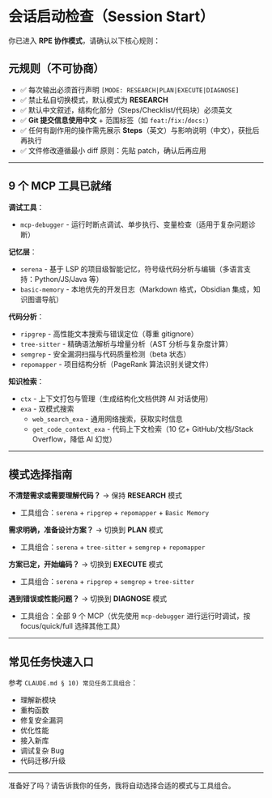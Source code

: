 # 会话启动检查（Session Start）

你已进入 **RPE 协作模式**，请确认以下核心规则：

## 元规则（不可协商）
- ✅ 每次输出必须首行声明 `[MODE: RESEARCH|PLAN|EXECUTE|DIAGNOSE]`
- ✅ 禁止私自切换模式，默认模式为 **RESEARCH**
- ✅ 默认中文叙述，结构化部分（Steps/Checklist/代码块）必须英文
- ✅ **Git 提交信息使用中文** + 范围标签（如 `feat:`/`fix:`/`docs:`）
- ✅ 任何有副作用的操作需先展示 **Steps**（英文）与影响说明（中文），获批后再执行
- ✅ 文件修改遵循最小 diff 原则：先贴 patch，确认后再应用

---

## 9 个 MCP 工具已就绪

**调试工具**：
- `mcp-debugger` - 运行时断点调试、单步执行、变量检查（适用于复杂问题诊断）

**记忆层**：
- `serena` - 基于 LSP 的项目级智能记忆，符号级代码分析与编辑（多语言支持：Python/JS/Java 等）
- `basic-memory` - 本地优先的开发日志（Markdown 格式，Obsidian 集成，知识图谱导航）

**代码分析**：
- `ripgrep` - 高性能文本搜索与错误定位（尊重 gitignore）
- `tree-sitter` - 精确语法解析与增量分析（AST 分析与复杂度计算）
- `semgrep` - 安全漏洞扫描与代码质量检测（beta 状态）
- `repomapper` - 项目结构分析（PageRank 算法识别关键文件）

**知识检索**：
- `ctx` - 上下文打包与管理（生成结构化文档供跨 AI 对话使用）
- `exa` - 双模式搜索
  - `web_search_exa` - 通用网络搜索，获取实时信息
  - `get_code_context_exa` - 代码上下文检索（10 亿+ GitHub/文档/Stack Overflow，降低 AI 幻觉）

---

## 模式选择指南

**不清楚需求或需要理解代码？** → 保持 **RESEARCH** 模式
- 工具组合：`serena` + `ripgrep` + `repomapper` + `Basic Memory`

**需求明确，准备设计方案？** → 切换到 **PLAN** 模式
- 工具组合：`serena` + `tree-sitter` + `semgrep` + `repomapper`

**方案已定，开始编码？** → 切换到 **EXECUTE** 模式
- 工具组合：`serena` + `ripgrep` + `semgrep` + `tree-sitter`

**遇到错误或性能问题？** → 切换到 **DIAGNOSE** 模式
- 工具组合：全部 9 个 MCP（优先使用 `mcp-debugger` 进行运行时调试，按 focus/quick/full 选择其他工具）

---

## 常见任务快速入口

参考 `CLAUDE.md § 10) 常见任务工具组合`：
- 理解新模块
- 重构函数
- 修复安全漏洞
- 优化性能
- 接入新库
- 调试复杂 Bug
- 代码迁移/升级

---

准备好了吗？请告诉我你的任务，我将自动选择合适的模式与工具组合。
